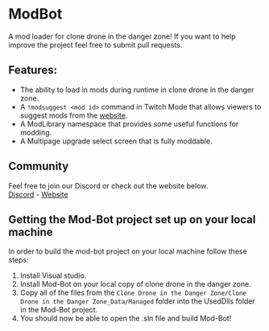 ModBot
===
A mod loader for clone drone in the danger zone! If you want to help improve the project feel free to submit pull requests.

## Features:
* The ability to load in mods during runtime in clone drone in the danger zone.
* A `!modsuggest <mod id>` command in Twitch Mode that allows viewers to suggest mods from the [website](https://modbot.org).
* A ModLibrary namespace that provides some useful functions for modding.
* A Multipage upgrade select screen that is fully moddable.

## Community
Feel free to join our Discord or check out the website below.<br/>
[Discord](https://discord.gg/Em4n6gB) - [Website](https://modbot.org)

## Getting the Mod-Bot project set up on your local machine
In order to build the mod-bot project on your local machine follow these steps:
1. Install Visual studio.
2. Install Mod-Bot on your local copy of clone drone in the danger zone.
3. Copy all of the files from the `Clone Drone in the Danger Zone/Clone Drone in the Danger Zone_Data/Managed` folder into the UsedDlls folder in the Mod-Bot project.
3. You should now be able to open the .sln file and build Mod-Bot!
